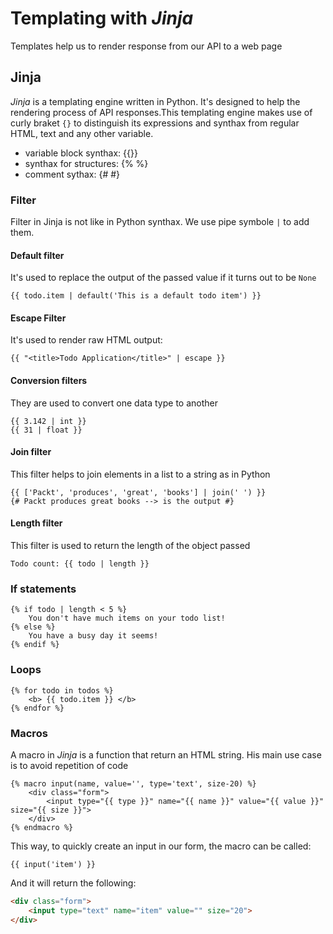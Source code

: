 # Templating with *Jinja*

Templates help us to render response from our API to a web page

## Jinja

*Jinja* is a templating engine written in Python. It's designed to help the rendering process of API responses.This templating engine makes use of curly braket `{}` to distinguish its expressions and synthax from regular HTML, text and any other variable.

- variable block synthax: {{}}
- synthax for structures: {% %}
- comment sythax: {# #}

### Filter

Filter in Jinja is not like in Python synthax. We use pipe symbole `|` to add them.

#### Default filter
It's used to replace the output of the passed value if it turns out to be `None`
```jinja
{{ todo.item | default('This is a default todo item') }}
```

#### Escape Filter
It's used to render raw HTML output:
```jinja
{{ "<title>Todo Application</title>" | escape }}
```

#### Conversion filters
They are used to convert one data type to another
```jinja
{{ 3.142 | int }}
{{ 31 | float }}
```

#### Join filter
This filter helps to join elements in a list to a string as in Python
```jinja
{{ ['Packt', 'produces', 'great', 'books'] | join(' ') }}
{# Packt produces great books --> is the output #}
```

#### Length filter
This filter is used to return the length of the object passed
```jinja
Todo count: {{ todo | length }}
```

### If statements
```jinja
{% if todo | length < 5 %}
    You don't have much items on your todo list!
{% else %}
    You have a busy day it seems!
{% endif %}
```

### Loops
```jinja
{% for todo in todos %}
    <b> {{ todo.item }} </b>
{% endfor %}
```

### Macros
A macro in *Jinja* is a function that return an HTML string. His main use case is to avoid repetition of code
```jinja
{% macro input(name, value='', type='text', size-20) %}
    <div class="form">
        <input type="{{ type }}" name="{{ name }}" value="{{ value }}" size="{{ size }}">
    </div>
{% endmacro %}
```
This way, to quickly create an input in our form, the macro can be called:
```
{{ input('item') }}
```
And it will return the following:
```html
<div class="form">
    <input type="text" name="item" value="" size="20">
</div>
```